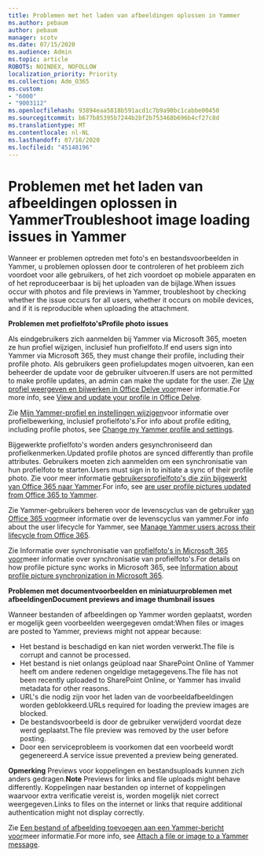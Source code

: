 ```yaml
---
title: Problemen met het laden van afbeeldingen oplossen in Yammer
ms.author: pebaum
author: pebaum
manager: scotv
ms.date: 07/15/2020
ms.audience: Admin
ms.topic: article
ROBOTS: NOINDEX, NOFOLLOW
localization_priority: Priority
ms.collection: Adm_O365
ms.custom:
- "6000"
- "9003112"
ms.openlocfilehash: 93894eaa5818b591acd1c7b9a90bc1cabbe00450
ms.sourcegitcommit: b677b85395b7244b2bf2b753468b696b4cf27c8d
ms.translationtype: MT
ms.contentlocale: nl-NL
ms.lasthandoff: 07/16/2020
ms.locfileid: "45148196"
---
```

# <a name="troubleshoot-image-loading-issues-in-yammer"></a><span data-ttu-id="860fb-102">Problemen met het laden van afbeeldingen oplossen in Yammer</span><span class="sxs-lookup"><span data-stu-id="860fb-102">Troubleshoot image loading issues in Yammer</span></span>

<span data-ttu-id="860fb-103">Wanneer er problemen optreden met foto's en bestandsvoorbeelden in Yammer, u problemen oplossen door te controleren of het probleem zich voordoet voor alle gebruikers, of het zich voordoet op mobiele apparaten en of het reproduceerbaar is bij het uploaden van de bijlage.</span><span class="sxs-lookup"><span data-stu-id="860fb-103">When issues occur with photos and file previews in Yammer, troubleshoot by checking whether the issue occurs for all users, whether it occurs on mobile devices, and if it is reproducible when uploading the attachment.</span></span>  

<span data-ttu-id="860fb-104">**Problemen met profielfoto's**</span><span class="sxs-lookup"><span data-stu-id="860fb-104">**Profile photo issues**</span></span>  

<span data-ttu-id="860fb-105">Als eindgebruikers zich aanmelden bij Yammer via Microsoft 365, moeten ze hun profiel wijzigen, inclusief hun profielfoto.</span><span class="sxs-lookup"><span data-stu-id="860fb-105">If end users sign into Yammer via Microsoft 365, they must change their profile, including their profile photo.</span></span> <span data-ttu-id="860fb-106">Als gebruikers geen profielupdates mogen uitvoeren, kan een beheerder de update voor de gebruiker uitvoeren.</span><span class="sxs-lookup"><span data-stu-id="860fb-106">If users are not permitted to make profile updates, an admin can make the update for the user.</span></span> <span data-ttu-id="860fb-107">Zie [Uw profiel weergeven en bijwerken in Office Delve voor](https://support.microsoft.com/office/view-and-update-your-profile-in-office-delve-4e84343b-eedf-45a1-aeb9-8627ccca14ba)meer informatie.</span><span class="sxs-lookup"><span data-stu-id="860fb-107">For more info, see [View and update your profile in Office Delve](https://support.microsoft.com/office/view-and-update-your-profile-in-office-delve-4e84343b-eedf-45a1-aeb9-8627ccca14ba).</span></span>

<span data-ttu-id="860fb-108">Zie [Mijn Yammer-profiel en instellingen wijzigen](https://support.microsoft.com/office/classic-yammer-change-my-yammer-profile-and-settings-a3aeca0e-de34-4897-9b59-de6516542851)voor informatie over profielbewerking, inclusief profielfoto's.</span><span class="sxs-lookup"><span data-stu-id="860fb-108">For info about profile editing, including profile photos, see [Change my Yammer profile and settings](https://support.microsoft.com/office/classic-yammer-change-my-yammer-profile-and-settings-a3aeca0e-de34-4897-9b59-de6516542851).</span></span> 

<span data-ttu-id="860fb-109">Bijgewerkte profielfoto's worden anders gesynchroniseerd dan profielkenmerken.</span><span class="sxs-lookup"><span data-stu-id="860fb-109">Updated profile photos are synced differently than profile attributes.</span></span> <span data-ttu-id="860fb-110">Gebruikers moeten zich aanmelden om een synchronisatie van hun profielfoto te starten.</span><span class="sxs-lookup"><span data-stu-id="860fb-110">Users must sign in to initiate a sync of their profile photo.</span></span> <span data-ttu-id="860fb-111">Zie voor meer informatie [gebruikersprofielfoto's die zijn bijgewerkt van Office 365 naar Yammer](https://docs.microsoft.com/yammer/manage-yammer-users/manage-users-across-their-lifecycle#q-are-user-profile-pictures-updated-from-office-365-to-yammer).</span><span class="sxs-lookup"><span data-stu-id="860fb-111">For info, see [are user profile pictures updated from Office 365 to Yammer](https://docs.microsoft.com/yammer/manage-yammer-users/manage-users-across-their-lifecycle#q-are-user-profile-pictures-updated-from-office-365-to-yammer).</span></span>

<span data-ttu-id="860fb-112">Zie Yammer-gebruikers beheren voor de levenscyclus van de gebruiker [van Office 365 voor](https://docs.microsoft.com/yammer/manage-yammer-users/manage-users-across-their-lifecycle)meer informatie over de levenscyclus van yammer.</span><span class="sxs-lookup"><span data-stu-id="860fb-112">For info about the user lifecycle for Yammer, see [Manage Yammer users across their lifecycle from Office 365](https://docs.microsoft.com/yammer/manage-yammer-users/manage-users-across-their-lifecycle).</span></span>  

<span data-ttu-id="860fb-113">Zie Informatie over synchronisatie van [profielfoto's in Microsoft 365 voor](https://support.microsoft.com/office/information-about-profile-picture-synchronization-in-microsoft-365-20594d76-d054-4af4-a660-401133e3d48a)meer informatie over synchronisatie van profielfoto's.</span><span class="sxs-lookup"><span data-stu-id="860fb-113">For details on how profile picture sync works in Microsoft 365, see [Information about profile picture synchronization in Microsoft 365](https://support.microsoft.com/office/information-about-profile-picture-synchronization-in-microsoft-365-20594d76-d054-4af4-a660-401133e3d48a).</span></span>  

<span data-ttu-id="860fb-114">**Problemen met documentvoorbeelden en miniatuurproblemen met afbeeldingen**</span><span class="sxs-lookup"><span data-stu-id="860fb-114">**Document previews and image thumbnail issues**</span></span>  

<span data-ttu-id="860fb-115">Wanneer bestanden of afbeeldingen op Yammer worden geplaatst, worden er mogelijk geen voorbeelden weergegeven omdat:</span><span class="sxs-lookup"><span data-stu-id="860fb-115">When files or images are posted to Yammer, previews might not appear because:</span></span> 

- <span data-ttu-id="860fb-116">Het bestand is beschadigd en kan niet worden verwerkt.</span><span class="sxs-lookup"><span data-stu-id="860fb-116">The file is corrupt and cannot be processed.</span></span>
- <span data-ttu-id="860fb-117">Het bestand is niet onlangs geüpload naar SharePoint Online of Yammer heeft om andere redenen ongeldige metagegevens.</span><span class="sxs-lookup"><span data-stu-id="860fb-117">The file has not been recently uploaded to SharePoint Online, or Yammer has invalid metadata for other reasons.</span></span>
- <span data-ttu-id="860fb-118">URL's die nodig zijn voor het laden van de voorbeeldafbeeldingen worden geblokkeerd.</span><span class="sxs-lookup"><span data-stu-id="860fb-118">URLs required for loading the preview images are blocked.</span></span>
- <span data-ttu-id="860fb-119">De bestandsvoorbeeld is door de gebruiker verwijderd voordat deze werd geplaatst.</span><span class="sxs-lookup"><span data-stu-id="860fb-119">The file preview was removed by the user before posting.</span></span>
- <span data-ttu-id="860fb-120">Door een serviceprobleem is voorkomen dat een voorbeeld wordt gegenereerd.</span><span class="sxs-lookup"><span data-stu-id="860fb-120">A service issue prevented a preview being generated.</span></span>

<span data-ttu-id="860fb-121">**Opmerking** Previews voor koppelingen en bestandsuploads kunnen zich anders gedragen.</span><span class="sxs-lookup"><span data-stu-id="860fb-121">**Note** Previews for links and file uploads might behave differently.</span></span> <span data-ttu-id="860fb-122">Koppelingen naar bestanden op internet of koppelingen waarvoor extra verificatie vereist is, worden mogelijk niet correct weergegeven.</span><span class="sxs-lookup"><span data-stu-id="860fb-122">Links to files on the internet or links that require additional authentication might not display correctly.</span></span>

<span data-ttu-id="860fb-123">Zie [Een bestand of afbeelding toevoegen aan een Yammer-bericht voor](https://support.microsoft.com/office/attach-a-file-or-image-to-a-yammer-message-f576d4d1-ad66-4ce4-9c43-46cf75978dbf)meer informatie.</span><span class="sxs-lookup"><span data-stu-id="860fb-123">For more info, see [Attach a file or image to a Yammer message](https://support.microsoft.com/office/attach-a-file-or-image-to-a-yammer-message-f576d4d1-ad66-4ce4-9c43-46cf75978dbf).</span></span> 